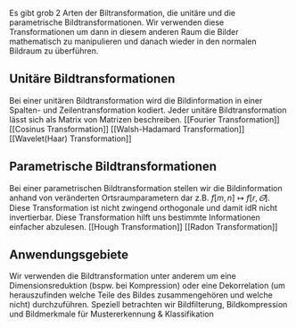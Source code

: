 Es gibt grob 2 Arten der Biltransformation, die unitäre und die parametrische Bildtransformationen. Wir verwenden diese Transformationen um dann in diesem anderen Raum die Bilder mathematisch zu manipulieren und danach wieder in den normalen Bildraum zu überführen.
## Unitäre Bildtransformationen
Bei einer unitären Bildtransformation wird die Bildinformation in einer Spalten- und Zeilentransformation kodiert.
Jeder unitäre Bildtransformation lässt sich als Matrix von Matrizen beschreiben.
[[Fourier Transformation]]
[[Cosinus Transformation]]
[[Walsh-Hadamard Transformation]]
[[Wavelet(Haar) Transformation]]
## Parametrische Bildtransformationen
Bei einer parametrischen Bildtransformation stellen wir die Bildinformation anhand von veränderten Ortsraumparametern dar z.B. $f[m,n]\mapsto f[r,\varTheta]$. Diese Transformation ist nicht zwingend orthogonale und damit idR nicht invertierbar. Diese Transformation hilft uns bestimmte Informationen einfacher abzulesen.
[[Hough Transformation]]
[[Radon Transformation]]

## Anwendungsgebiete
Wir verwenden die Bildtransformation unter anderem um eine Dimensionsreduktion (bspw. bei Kompression) oder eine Dekorrelation (um herauszufinden welche Teile des Bildes zusammengehören und welche nicht) durchzuführen.
Speziell betrachten wir Bildfilterung, Bildkompression und Bildmerkmale für Mustererkennung & Klassifikation